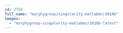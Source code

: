 ```yaml
---
id: 2750
full_name: "murphygroup/singularity-matlabmcr2018b"
images: 
  - "murphygroup-singularity-matlabmcr2018b-latest"
---
```

